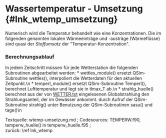 Wassertemperatur - Umsetzung {#lnk_wtemp_umsetzung}
===============================

Numerisch wird die Temperatur behandelt wie eine Konzentrationen.
Die im folgenden genannten lokalen Wärmeeinträge und -austräge (Wärmeflüsse) 
sind quasi der *Stoffumsatz* der "Temperatur-Konzentration".

### Berechnungsablauf ###
In jedem Zeitschritt müssen für jede Wetterstation die folgenden Subroutinen abgearbeitet werden:
    * wettles_module()  ersetzt QSim-Subroutine wettles(), interpoliert die Wetterdaten für den aktuellen Zeitpunkt.\n
    * temperl_module()  ersetzt QSim-Subroutine Temperl(), berechnet Lufttemperatur und legt sie in tlmax_T ab.\n
    * strahlg_huelle()  berechnet aus der von <a href="./exp/WETTER.txt" target="_blank">WETTER.txt</a> eingelesenen Globalstrahlung den Strahlungsanteil, der im Gewässer ankommt. durch Aufruf der QSim-Subroutine strahlg() unter Benutzung der QSim-Subroutinen sasu() und tage()\n



Textquelle: wtemp-umsetzung.md ; Codesources: TEMPERW.f90, temperw_huelle() in temperw_huelle.f95 ;  
zurück: \ref lnk_wtemp